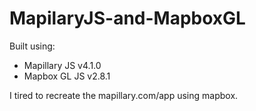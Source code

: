# MapilaryJS-and-MapboxGL

Built using: 
- Mapillary JS v4.1.0
- Mapbox GL JS v2.8.1

I tired to recreate the mapillary.com/app using mapbox. 
